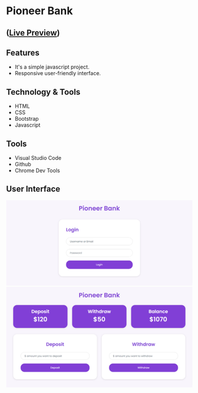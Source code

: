 # Pioneer Bank 
## ([Live Preview](https://tayab-pabel.github.io/pioneer-bank/))
## Features
   - It's a simple javascript project.
   - Responsive user-friendly interface.
## Technology & Tools
   - HTML
   - CSS
   - Bootstrap
   - Javascript
## Tools
   - Visual Studio Code
   - Github
   - Chrome Dev Tools
## User Interface
![](ui/login.png)
![](ui/transaction.png)

